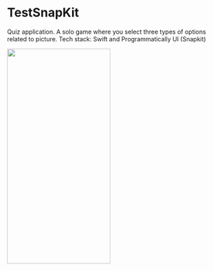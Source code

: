 # TestSnapKit
Quiz application. A solo game where you select three types of options related to picture. Tech stack: Swift and Programmatically UI (Snapkit) 

<img src="https://user-images.githubusercontent.com/72978786/210865740-81757975-e3c9-4f6f-a07c-80e2c20f7160.jpg" width="240" height="500" />
